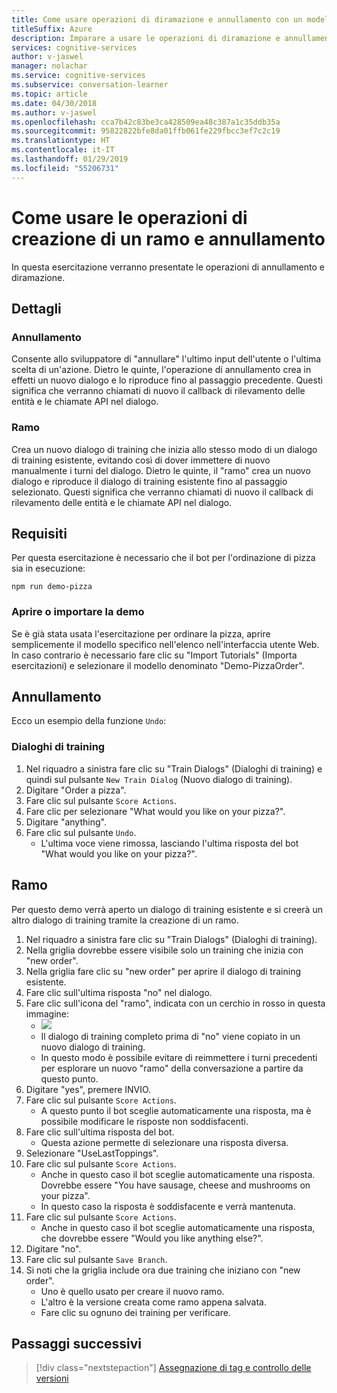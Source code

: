 ```yaml
---
title: Come usare operazioni di diramazione e annullamento con un modello di Conversation Learner - Servizi cognitivi Microsoft| Microsoft Docs
titleSuffix: Azure
description: Imparare a usare le operazioni di diramazione e annullamento con un modello di Conversation Learner.
services: cognitive-services
author: v-jaswel
manager: nolachar
ms.service: cognitive-services
ms.subservice: conversation-learner
ms.topic: article
ms.date: 04/30/2018
ms.author: v-jaswel
ms.openlocfilehash: cca7b42c83be3ca428509ea48c387a1c35ddb35a
ms.sourcegitcommit: 95822822bfe8da01ffb061fe229fbcc3ef7c2c19
ms.translationtype: HT
ms.contentlocale: it-IT
ms.lasthandoff: 01/29/2019
ms.locfileid: "55206731"
---
```

# <a name="how-to-use-branching-and-undo-operations"></a>Come usare le operazioni di creazione di un ramo e annullamento
In questa esercitazione verranno presentate le operazioni di annullamento e diramazione.


## <a name="details"></a>Dettagli
### <a name="undo"></a>Annullamento
Consente allo sviluppatore di "annullare" l'ultimo input dell'utente o l'ultima scelta di un'azione. Dietro le quinte, l'operazione di annullamento crea in effetti un nuovo dialogo e lo riproduce fino al passaggio precedente.  Questi significa che verranno chiamati di nuovo il callback di rilevamento delle entità e le chiamate API nel dialogo.

### <a name="branch"></a>Ramo
Crea un nuovo dialogo di training che inizia allo stesso modo di un dialogo di training esistente, evitando così di dover immettere di nuovo manualmente i turni del dialogo. Dietro le quinte, il "ramo" crea un nuovo dialogo e riproduce il dialogo di training esistente fino al passaggio selezionato.  Questi significa che verranno chiamati di nuovo il callback di rilevamento delle entità e le chiamate API nel dialogo.


## <a name="requirements"></a>Requisiti
Per questa esercitazione è necessario che il bot per l'ordinazione di pizza sia in esecuzione:

    npm run demo-pizza

### <a name="open-or-import-the-demo"></a>Aprire o importare la demo

Se è già stata usata l'esercitazione per ordinare la pizza, aprire semplicemente il modello specifico nell'elenco nell'interfaccia utente Web. In caso contrario è necessario fare clic su "Import Tutorials" (Importa esercitazioni) e selezionare il modello denominato "Demo-PizzaOrder".

## <a name="undo"></a>Annullamento

Ecco un esempio della funzione `Undo`:

### <a name="training-dialogs"></a>Dialoghi di training
1. Nel riquadro a sinistra fare clic su "Train Dialogs" (Dialoghi di training) e quindi sul pulsante `New Train Dialog` (Nuovo dialogo di training).
2. Digitare "Order a pizza".
3. Fare clic sul pulsante `Score Actions`.
4. Fare clic per selezionare "What would you like on your pizza?".
5. Digitare "anything".
6. Fare clic sul pulsante `Undo`.
    - L'ultima voce viene rimossa, lasciando l'ultima risposta del bot "What would you like on your pizza?".

## <a name="branch"></a>Ramo

Per questo demo verrà aperto un dialogo di training esistente e si creerà un altro dialogo di training tramite la creazione di un ramo.

1. Nel riquadro a sinistra fare clic su "Train Dialogs" (Dialoghi di training).
2. Nella griglia dovrebbe essere visibile solo un training che inizia con "new order".
3. Nella griglia fare clic su "new order" per aprire il dialogo di training esistente.
4. Fare clic sull'ultima risposta "no" nel dialogo.
5. Fare clic sull'icona del "ramo", indicata con un cerchio in rosso in questa immagine:
    - ![](../media/tutorial15_branch.PNG)
    - Il dialogo di training completo prima di "no" viene copiato in un nuovo dialogo di training.
    - In questo modo è possibile evitare di reimmettere i turni precedenti per esplorare un nuovo "ramo" della conversazione a partire da questo punto.
6. Digitare "yes", premere INVIO.
7. Fare clic sul pulsante `Score Actions`.
    - A questo punto il bot sceglie automaticamente una risposta, ma è possibile modificare le risposte non soddisfacenti.
8. Fare clic sull'ultima risposta del bot.
    - Questa azione permette di selezionare una risposta diversa.
9. Selezionare "UseLastToppings".
10. Fare clic sul pulsante `Score Actions`.
    - Anche in questo caso il bot sceglie automaticamente una risposta. Dovrebbe essere "You have sausage, cheese and mushrooms on your pizza". 
    - In questo caso la risposta è soddisfacente e verrà mantenuta.
11. Fare clic sul pulsante `Score Actions`.
    - Anche in questo caso il bot sceglie automaticamente una risposta, che dovrebbe essere "Would you like anything else?".
12. Digitare "no".
13. Fare clic sul pulsante `Save Branch`.
14. Si noti che la griglia include ora due training che iniziano con "new order".
    - Uno è quello usato per creare il nuovo ramo.
    - L'altro è la versione creata come ramo appena salvata.
    - Fare clic su ognuno dei training per verificare.

## <a name="next-steps"></a>Passaggi successivi

> [!div class="nextstepaction"]
> [Assegnazione di tag e controllo delle versioni](./18-version-tag.md)

